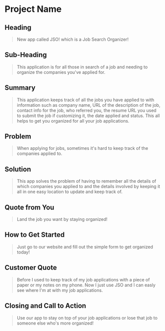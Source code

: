# Project Name #

<!--
> This material was originally posted [here](http://www.quora.com/What-is-Amazons-approach-to-product-development-and-product-management). It is reproduced here for posterities sake.

There is an approach called "working backwards" that is widely used at Amazon. They work backwards from the customer, rather than starting with an idea for a product and trying to bolt customers onto it. While working backwards can be applied to any specific product decision, using this approach is especially important when developing new products or features.

For new initiatives a product manager typically starts by writing an internal press release announcing the finished product. The target audience for the press release is the new/updated product's customers, which can be retail customers or internal users of a tool or technology. Internal press releases are centered around the customer problem, how current solutions (internal or external) fail, and how the new product will blow away existing solutions.

If the benefits listed don't sound very interesting or exciting to customers, then perhaps they're not (and shouldn't be built). Instead, the product manager should keep iterating on the press release until they've come up with benefits that actually sound like benefits. Iterating on a press release is a lot less expensive than iterating on the product itself (and quicker!).

If the press release is more than a page and a half, it is probably too long. Keep it simple. 3-4 sentences for most paragraphs. Cut out the fat. Don't make it into a spec. You can accompany the press release with a FAQ that answers all of the other business or execution questions so the press release can stay focused on what the customer gets. My rule of thumb is that if the press release is hard to write, then the product is probably going to suck. Keep working at it until the outline for each paragraph flows.

Oh, and I also like to write press-releases in what I call "Oprah-speak" for mainstream consumer products. Imagine you're sitting on Oprah's couch and have just explained the product to her, and then you listen as she explains it to her audience. That's "Oprah-speak", not "Geek-speak".

Once the project moves into development, the press release can be used as a touchstone; a guiding light. The product team can ask themselves, "Are we building what is in the press release?" If they find they're spending time building things that aren't in the press release (overbuilding), they need to ask themselves why. This keeps product development focused on achieving the customer benefits and not building extraneous stuff that takes longer to build, takes resources to maintain, and doesn't provide real customer benefit (at least not enough to warrant inclusion in the press release).
 -->

## Heading ##
  > New app called JSO! which is a Job Search Organizer!

## Sub-Heading ##
  > This application is for all those in search of a job and needing to organize the companies you've applied for.

## Summary ##
  > This application keeps track of all the jobs you have applied to with information such as company name, URL of the description of the job, contact info for the job, who referred you, the resume URL you used to submit the job if customizing it, the date applied and status.  This all helps to get you organized for all your job applications.

## Problem ##
  > When applying for jobs, sometimes it's hard to keep track of the companies applied to.

## Solution ##
  > This app solves the problem of having to remember all the details of which companies you applied to and the details involved by keeping it all in one easy location to update and keep track of.

## Quote from You ##
  > Land the job you want by staying organized!

## How to Get Started ##
  > Just go to our website and fill out the simple form to get organized today!

## Customer Quote ##
  > Before I used to keep track of my job applications with a piece of paper or my notes on my phone.  Now I just use JSO and I can easly see where I'm at with my job applications.

## Closing and Call to Action ##
  > Use our app to stay on top of your job applications or lose that job to someone else who's more organized!
